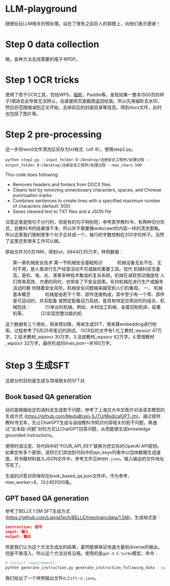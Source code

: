 # LLM-playground

随便玩玩LLM相关的预处理。站在了很多之前巨人的肩膀上，向他们表示感谢！

# Step 0 data collection

略，各种方法去找需要的电子书PDF。

# Step 1 OCR tricks

使用了若干OCR工具，包括WPS，[福昕](www.pdf365.cn)，Paddle等。发现如果一整本(500页的样子)喂进去会导致无法辨认，会直接把页面截图返回给我。所以先用福昕去水印，然后将范围缩减到正文开始，去掉前后的封面目录等信息。得到docx文件，此时也包括了图片等。

# Step 2 pre-processing

这一步将word文件清洗后另存为txt格式（utf-8）。使用step2.py。

```
python step2.py --input_folder D:/Desktop/注册安全工程师/处理过程 --output_folder D:/Desktop/注册安全工程师/处理过程 --max_chars 500
```
This code does following:
- Removes headers and footers from DOCX files
- Cleans text by removing unnecessary characters, spaces, and Chinese punctuation marks
- Combines sentences to create lines with a specified maximum number of characters (default: 500)
- Saves cleaned text to TXT files and a JSON file

注意这里是按句子分行的，但是有的句子特别短，参考医学教科书，有两种切分形式，且教科书的结果很干净，所以并不需要像webcrawl的内容一样的清洗策略。所以这里我们限制使多个句子合并成一个，每行的字数控制在200字的样子。当然了这里还有很多工作可以做。

原始文件355页18M，得到txt，6844行35万字。样例数据：

<ul>
第一章机械安全技术
第一节机械安全基础知识
　　　机械设备无处不在、无时不用，是人类进行生产经营活动不可或缺的重要工具。现代 机械科技含量高，是机、电、光、液等多种技术集成的复杂系统。机械在减轻劳动强度给 人们带来高效、方便的同时，也带来了不安全因素。任何机械在进行生产或服务活动时都 伴随着安全风险，机械安全问题越来越受到人们的重视。
一、	机械基本概念
　　　机械是由若干个零、部件连接构成，其中至少有一个零、部件是可运动的，并且配备 或预定配备动力系统，是具有特定应用目的的组合。机械包括：
　　　(1)单台的机械。例如，木材加工机械、金属切削机床、起重机等。
　　　(2)实现完整功能的机
</ul>


这个数据有三个用处，用来预训练，用来生成SFT，用来算embedding进行检索。过程参考了5月25号笔记的测试。
OCR后的文字有1.化工教材_wpsocr 47万字。2.技术教材_wpsocr 30万字。3.法规教材_wpsocr 62万字。4.管理教材_wpsocr 32万字。最终形成的lines.json一共160万字。

# Step 3 生成SFT

这部分的目的是生成与领域相关的SFT对.

## Book based QA generation
目的是根据给定的语料去生成若干问题，参考了上海交大中文医疗对话语言模型的生成方式 (https://github.com/MediaBrain-SJTU/MedicalGPT-zh)。通过提供教科书文本，先让ChatGPT生成与该段教科书知识内容相关的若干问题，再通过“文本段-问题”对的方式让ChatGPT回答问题，从而能够生成knowledge grounded instructions。

使用时请注意，将代码中的'YOUR_API_KEY'替换为您实际的OpenAI API密钥。如果您有多个密钥，请将它们添加到代码中的api_keys列表中以加快数据生成速度。将书籍材料放入JSON文件中，参考文件见`原材料.json`。输入输出的文件地址写死了。

生成的问答对将保存在book_based_qa.json文件中。作为参考，max_worker=6，12小时2000条。


## GPT based QA generation

参考了BELLE 1.5M SFT生成方式(https://github.com/LianjiaTech/BELLE/tree/main/data/1.5M)。生成格式是：

```json
instruction: 指令
input: 输入
output: 输出
```

但是我们认为这个方法生成出的结果，虽然能够保证快速大量和diverse的输出，但是不够深入，所以这个方法没有沿用。使用的是`gpt-3.5-turbo`模型，命令：

```bash
# install requirements
python generate_instruction.py generate_instruction_following_data --api=chat --model_name=gpt-3.5-turbo --num_instructions_to_generate 10000
```

我们给出了一个样例输出文件`化工sft-小.json`。
